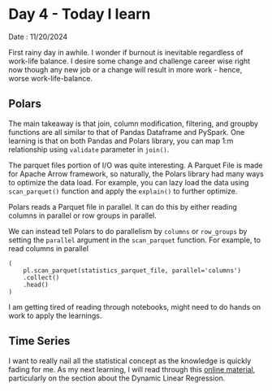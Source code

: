 # Day 4 - Today I learn

Date : 11/20/2024

First rainy day in awhile. I wonder if burnout is inevitable regardless of work-life balance. I desire some change and challenge career wise right now though any new job or a change will result in more work - hence, worse work-life-balance. 

## Polars
The main takeaway is that join, column modification, filtering, and groupby functions are all similar to that of Pandas Dataframe and PySpark. One learning is that on both Pandas and Polars library, you can map 1:m relationship using `validate` parameter in `join()`.

The parquet files portion of I/O was quite interesting. A Parquet File is made for Apache Arrow framework, so naturally, the Polars library had many ways to optimize the data load. For example, you can lazy load the data using `scan_parquet()` function and apply the `explain()` to further optimize. 

Polars reads a Parquet file in parallel. It can do this by either reading columns in parallel or row groups in parallel. 

We can instead tell Polars to do parallelism by `columns` or `row_groups` by setting the `parallel` argument in the `scan_parquet` function. For example, to read columns in parallel

```
(
    pl.scan_parquet(statistics_parquet_file, parallel='columns')
    .collect()
    .head()
)
```

I am getting tired of reading through notebooks, might need to do hands on work to apply the learnings. 

## Time Series
I want to really nail all the statistical concept as the knowledge is quickly fading for me. As my next learning, I will read through this [online material](https://otexts.com/fpp3/index.html), particularly on the section about the Dynamic Linear Regression.